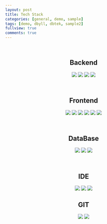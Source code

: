 ```yaml
---
layout: post
title: Tech Stack
categories: [general, demo, sample]
tags: [demo, dbyll, dbtek, sample2]
fullview: true
comments: true
---
```


<br>

<div class="row py-2">

<div class="col-md-6">

<h2 align="center"> Backend </h2>
<p align="center">
  <img src="https://img.shields.io/badge/Java-007396?style=flat-square&logo=Java&logoColor=white"/>
  <img src="https://img.shields.io/badge/Spring-6DB33F?style=flat-square&logo=Spring&logoColor=white"/>
  <img src="https://img.shields.io/badge/Spring Boot-6DB33F?style=flat-square&logo=Spring Boot&logoColor=white"/>
  <img src="https://img.shields.io/badge/Gradle-02303A?style=flat-square&logo=Gradle&logoColor=white"/>
</p>
</div>
<br>
<div class="col-md-6">

<h2 align="center">Frontend </h2>
<p align="center">
  <img src="https://img.shields.io/badge/HTML5-E34F26?style=flat-square&logo=HTML5&logoColor=white"/>
  <img src="https://img.shields.io/badge/CSS3-1572B6?style=flat-square&logo=CSS3&logoColor=white"/>
  <img src="https://img.shields.io/badge/JavaScript-F7DF1E?style=flat-square&logo=JavaScript&logoColor=white"/>
  <img src="https://img.shields.io/badge/React-61DAFB?style=flat-square&logo=React&logoColor=white"/>
  <img src="https://img.shields.io/badge/Bootstrap-7952B3?style=flat-square&logo=Bootstrap&logoColor=white"/>
  <img src="https://img.shields.io/badge/jQuery-0769AD?style=flat-square&logo=jQuery&logoColor=white"/>
</p>
</div>
<br>
<div class="col-md-6">

<h2 align="center"> DataBase </h2>
<p align="center">
  <img src="https://img.shields.io/badge/MySQL-4479A1?style=flat-square&logo=MySQL&logoColor=white"/>
  <img src="https://img.shields.io/badge/Oracle-F80000?style=flat-square&logo=Oracle&logoColor=white"/>
  <img src="https://img.shields.io/badge/Amazon AWS-232F3E?style=flat-square&logo=Amazon AWS&logoColor=white"/>
</p>
</div>
<br>
<div class="col-md-6">

<h2 align="center"> IDE </h2>
<p align="center">
  <img src="https://img.shields.io/badge/Eclipse IDE-2C2255?style=flat-square&logo=Eclipse IDE&logoColor=white"/>
  <img src="https://img.shields.io/badge/IntelliJ IDEA-000000?style=flat-square&logo=IntelliJ IDEA&logoColor=white"/>
  <img src="https://img.shields.io/badge/Visual Studio-5C2D91?style=flat-square&logo=Visual Studio&logoColor=white"/>
</p>

<h2 align="center">  GIT </h2>
<p align="center">
  <img src="https://img.shields.io/badge/Git-F05032?style=flat-square&logo=Git&logoColor=white"/>
  <img src="https://img.shields.io/badge/GitHub-181717?style=flat-square&logo=GitHub&logoColor=white"/>
</p>
</div>


</div>







